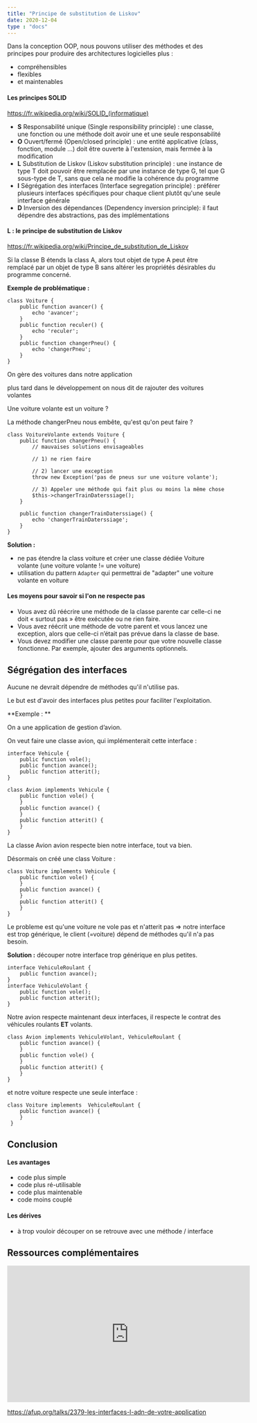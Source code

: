 ```yaml
---
title: "Principe de substitution de Liskov"
date: 2020-12-04
type : "docs"
---
```


Dans la conception OOP, nous pouvons utiliser des méthodes et des principes pour produire des architectures logicielles plus :
- compréhensibles
- flexibles 
- et maintenables

#### Les principes SOLID

https://fr.wikipedia.org/wiki/SOLID_(informatique)

- **S** Responsabilité unique (Single responsibility principle) : une classe, une fonction ou une méthode doit avoir une et une seule responsabilité
- **O** Ouvert/fermé (Open/closed principle) : une entité applicative (class, fonction, module ...) doit être ouverte à l'extension, mais fermée à la modification
- **L** Substitution de Liskov (Liskov substitution principle) : une instance de type T doit pouvoir être remplacée par une instance de type G, tel que G sous-type de T, sans que cela ne modifie la cohérence du programme
- **I** Ségrégation des interfaces (Interface segregation principle) : préférer plusieurs interfaces spécifiques pour chaque client plutôt qu'une seule interface générale
- **D** Inversion des dépendances (Dependency inversion principle): il faut dépendre des abstractions, pas des implémentations

#### L : le principe de substitution de Liskov

https://fr.wikipedia.org/wiki/Principe_de_substitution_de_Liskov

Si la classe B étends la class A, alors tout objet de type A peut être remplacé par un objet de type B sans altérer les propriétés désirables du programme concerné.

**Exemple de problématique :**

````
class Voiture {
    public function avancer() {
        echo 'avancer';
    }
    public function reculer() {
        echo 'reculer';
    }
    public function changerPneu() {
        echo 'changerPneu';
    }
}
````

On gère des voitures dans notre application

plus tard dans le développement on nous dit de rajouter des voitures volantes

Une voiture volante est un voiture ?

La méthode changerPneu nous embête, qu'est qu'on peut faire ?

````
class VoitureVolante extends Voiture {
    public function changerPneu() {
        // mauvaises solutions envisageables
        
        // 1) ne rien faire

        // 2) lancer une exception
        throw new Exception('pas de pneus sur une voiture volante');

        // 3) Appeler une méthode qui fait plus ou moins la même chose
        $this->changerTrainDaterssiage(); 
    }

    public function changerTrainDaterssiage() {
        echo 'changerTrainDaterssiage';
    }
}
````

**Solution :** 
- ne pas étendre la class voiture et créer une classe dédiée Voiture volante (une voiture volante != une voiture)
- utilisation du pattern `Adapter` qui permettrai de "adapter" une voiture volante en voiture

#### Les moyens pour savoir si l'on ne respecte pas

- Vous avez dû réécrire une méthode de la classe parente car celle-ci ne doit « surtout pas » être exécutée ou ne rien faire.
- Vous avez réécrit une méthode de votre parent et vous lancez une exception, alors que celle-ci n’était pas prévue dans la classe de base.
- Vous devez modifier une classe parente pour que votre nouvelle classe fonctionne. Par exemple, ajouter des arguments optionnels.


## Ségrégation des interfaces

Aucune ne devrait dépendre de méthodes qu'il n'utilise pas.

Le but est d'avoir des interfaces plus petites pour faciliter l'exploitation.


**Exemple : **

On a une application de gestion d’avion.

On veut faire une classe avion, qui implémenterait cette interface :

````
interface Vehicule {
    public function vole();
    public function avance();
    public function atterit();
}

class Avion implements Vehicule {
    public function vole() {
    }
    public function avance() {
    }
    public function atterit() {
    }
}
````

La classe Avion avion respecte bien notre interface, tout va bien.

Désormais on créé une class Voiture :

````
class Voiture implements Vehicule {
    public function vole() {
    }
    public function avance() {
    }
    public function atterit() {
    }
}
````

Le probleme est qu'une voiture ne vole pas et n'atterit pas => notre interface est trop générique, le client (=voiture) dépend de méthodes qu'il n'a pas besoin.

**Solution :** découper notre interface trop générique en plus petites.

````
interface VehiculeRoulant {
    public function avance();
}
interface VehiculeVolant {
    public function vole();
    public function atterit();
}
````

Notre avion respecte maintenant deux interfaces, il respecte le contrat des véhicules roulants **ET** volants.

````
class Avion implements VehiculeVolant, VehiculeRoulant {
    public function avance() {
    }
    public function vole() {
    }
    public function atterit() {
    }
}
````

et notre voiture respecte une seule interface :

````
class Voiture implements  VehiculeRoulant {
    public function avance() {
    }
 }
````

## Conclusion

#### Les avantages

- code plus simple
- code plus ré-utilisable
- code plus maintenable
- code moins couplé

#### Les dérives

- à trop vouloir découper on se retrouve avec une méthode / interface


## Ressources complémentaires

<iframe width="560" height="315" src="https://www.youtube.com/embed/bOSPXRG38PU" frameborder="0" allow="accelerometer; autoplay; clipboard-write; encrypted-media; gyroscope; picture-in-picture" allowfullscreen></iframe>

https://afup.org/talks/2379-les-interfaces-l-adn-de-votre-application
